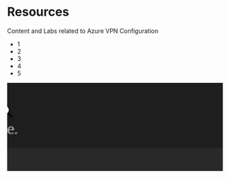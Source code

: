 # Resources
Content and Labs related to Azure VPN Configuration
- 1
- 2
- 3
- 4
- 5

![](.image/2021-01-29-18-52-22.png)